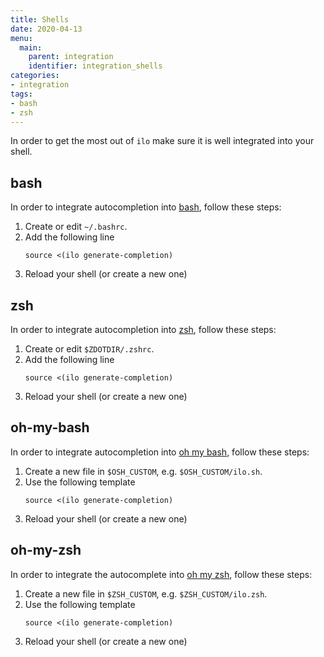 ```yaml
---
title: Shells
date: 2020-04-13
menu:
  main:
    parent: integration
    identifier: integration_shells
categories:
- integration
tags:
- bash
- zsh
---
```


In order to get the most out of `ilo` make sure it is well integrated into your shell.

## bash

In order to integrate autocompletion into [bash](https://www.gnu.org/software/bash/), follow these steps:

1. Create or edit `~/.bashrc`.
2. Add the following line
    ```shell script
    source <(ilo generate-completion)
    ```
3. Reload your shell (or create a new one)

## zsh

In order to integrate autocompletion into [zsh](https://www.zsh.org/), follow these steps:

1. Create or edit `$ZDOTDIR/.zshrc`.
2. Add the following line
    ```shell script
    source <(ilo generate-completion)
    ```
3. Reload your shell (or create a new one)

## oh-my-bash

In order to integrate autocompletion into [oh my bash](https://github.com/ohmybash/oh-my-bash), follow these steps:

1. Create a new file in `$OSH_CUSTOM`, e.g. `$OSH_CUSTOM/ilo.sh`.
2. Use the following template
    ```shell script
    source <(ilo generate-completion)
    ```
3. Reload your shell (or create a new one)

## oh-my-zsh

In order to integrate the autocomplete into [oh my zsh](https://github.com/ohmyzsh/ohmyzsh), follow these steps:

1. Create a new file in `$ZSH_CUSTOM`, e.g. `$ZSH_CUSTOM/ilo.zsh`.
2. Use the following template
    ```shell script
    source <(ilo generate-completion)
    ```
3. Reload your shell (or create a new one)
